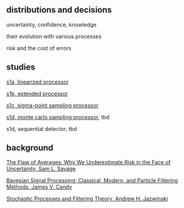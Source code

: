 
## distributions and decisions

uncertainty, confidence, knowledge

their evolution with various processes

risk and the cost of errors

## studies

[s1a, linearized processor](./s1a.py)

[s1b, extended processor](./s1b.py)

[s1c, sigma-point sampling processor](./s1c.py)

[s1d, monte carlo sampling processor](./s1d.py), tbd

s1d, sequential detector, tbd

## background

[The Flaw of Averages: Why We Underestimate Risk in the Face of Uncertainty, Sam L. Savage](http://a.co/cDDBO9p)

[Bayesian Signal Processing: Classical, Modern, and Particle Filtering Methods, James V. Candy](http://a.co/gp4upXd)

[Stochastic Processes and Filtering Theory, Andrew H. Jazwinski](http://a.co/3QuMFkh)


